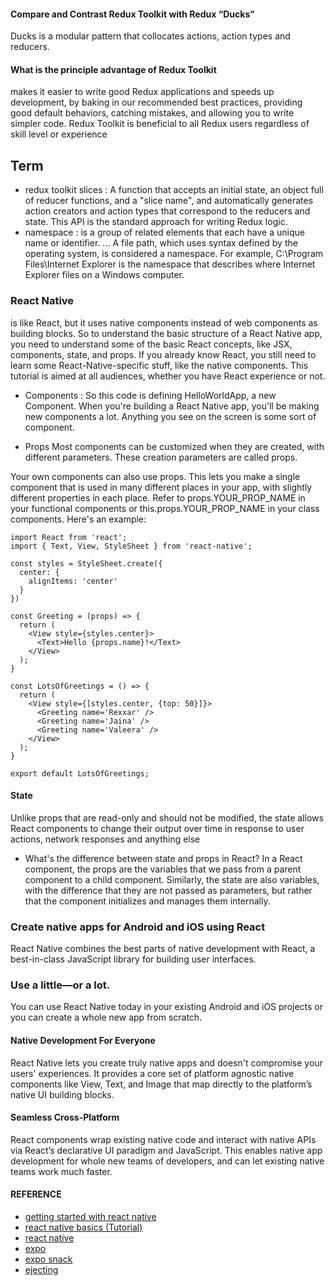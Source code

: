 #### Compare and Contrast Redux Toolkit with Redux “Ducks”

Ducks is a modular pattern that collocates actions, action types and reducers.


#### What is the principle advantage of Redux Toolkit

makes it easier to write good Redux applications and speeds up development, by baking in our recommended best practices, providing good default behaviors, catching mistakes, and allowing you to write simpler code. Redux Toolkit is beneficial to all Redux users regardless of skill level or experience


## Term
* redux toolkit slices : A function that accepts an initial state, an object full of reducer functions, and a "slice name", and automatically generates action creators and action types that correspond to the reducers and state. This API is the standard approach for writing Redux logic. <br>
* namespace :  is a group of related elements that each have a unique name or identifier. ... A file path, which uses syntax defined by the operating system, is considered a namespace. For example, C:\Program Files\Internet Explorer is the namespace that describes where Internet Explorer files on a Windows computer.<br>


### React Native 
is like React, but it uses native components instead of web components as building blocks. So to understand the basic structure of a React Native app, you need to understand some of the basic React concepts, like JSX, components, state, and props. If you already know React, you still need to learn some React-Native-specific stuff, like the native components. This tutorial is aimed at all audiences, whether you have React experience or not.

*  Components : 
So this code is defining HelloWorldApp, a new Component. When you're building a React Native app, you'll be making new components a lot. Anything you see on the screen is some sort of component.

* Props
Most components can be customized when they are created, with different parameters. These creation parameters are called props.

Your own components can also use props. This lets you make a single component that is used in many different places in your app, with slightly different properties in each place. Refer to props.YOUR_PROP_NAME in your functional components or this.props.YOUR_PROP_NAME in your class components. Here's an example:

```
import React from 'react';
import { Text, View, StyleSheet } from 'react-native';

const styles = StyleSheet.create({
  center: {
    alignItems: 'center'
  }
})

const Greeting = (props) => {
  return (
    <View style={styles.center}>
      <Text>Hello {props.name}!</Text>
    </View>
  );
}

const LotsOfGreetings = () => {
  return (
    <View style={[styles.center, {top: 50}]}>
      <Greeting name='Rexxar' />
      <Greeting name='Jaina' />
      <Greeting name='Valeera' />
    </View>
  );
}

export default LotsOfGreetings;
```

#### State
Unlike props that are read-only and should not be modified, the state allows React components to change their output over time in response to user actions, network responses and anything else

 * What's the difference between state and props in React? 
In a React component, the props are the variables that we pass from a parent component to a child component. Similarly, the state are also variables, with the difference that they are not passed as parameters, but rather that the component initializes and manages them internally. 


### Create native apps for Android and iOS using React
React Native combines the best parts of native development with React, a best-in-class JavaScript library for building user interfaces.

### Use a little—or a lot.
 You can use React Native today in your existing Android and iOS projects or you can create a whole new app from scratch.

#### Native Development For Everyone
React Native lets you create truly native apps and doesn't compromise your users' experiences. It provides a core set of platform agnostic native components like View, Text, and Image that map directly to the platform’s native UI building blocks.

#### Seamless Cross-Platform
React components wrap existing native code and interact with native APIs via React’s declarative UI paradigm and JavaScript. This enables native app development for whole new teams of developers, and can let existing native teams work much faster.


#### REFERENCE 

* [getting started with react native](https://reactnative.dev/docs/getting-started)
* [react native basics (Tutorial)](https://reactnative.dev/docs/tutorial)
* [react native](https://reactnative.dev/)
* [expo](https://expo.io/)
* [expo snack](https://snack.expo.io/)
* [ejecting](https://docs.expo.io/expokit/eject/?redirected)







